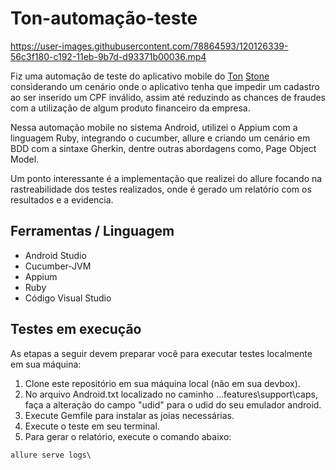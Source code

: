 # Ton-automação-teste



https://user-images.githubusercontent.com/78864593/120126339-56c3f180-c192-11eb-9b7d-d93371b00036.mp4



Fiz uma automação de teste do aplicativo mobile do [Ton](https://www.linkedin.com/company/seliganoton/) [Stone](https://www.linkedin.com/company/stone-co/) considerando um cenário onde o aplicativo tenha que impedir um cadastro ao ser inserido um CPF inválido, assim até reduzindo as chances de fraudes com a utilização de algum produto financeiro da empresa.

Nessa automação mobile no sistema Android, utilizei o Appium com a linguagem Ruby, integrando o cucumber, allure e criando um cenário em BDD com a sintaxe Gherkin, dentre outras abordagens como, Page Object Model.

Um ponto interessante é a implementação que realizei do allure focando na rastreabilidade dos testes realizados, onde é gerado um relatório com os resultados e a evidencia.

## Ferramentas / Linguagem

- Android Studio
- Cucumber-JVM
- Appium
- Ruby
- Código Visual Studio

## Testes em execução

As etapas a seguir devem preparar você para executar testes localmente em sua máquina:

1. Clone este repositório em sua máquina local (não em sua devbox).
2.  No arquivo Android.txt localizado no caminho ...features\support\caps, faça a alteração do campo "udid" para o udid do seu emulador android.
3. Execute Gemfile para instalar as joias necessárias.
4. Execute o teste em seu terminal.
5. Para gerar o relatório, execute o comando abaixo:

```
allure serve logs\
```

